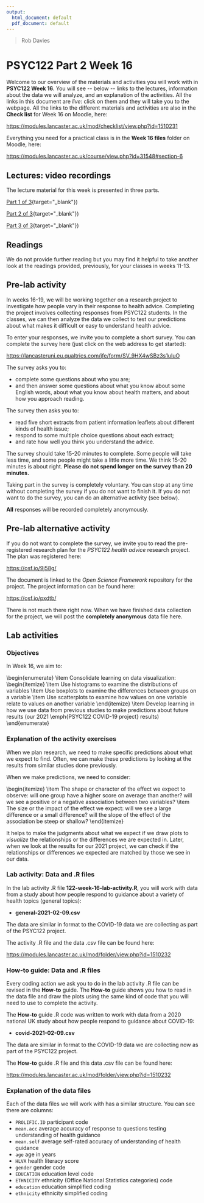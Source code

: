```yaml
---
output:
  html_document: default
  pdf_document: default
---
```




> Rob Davies

# PSYC122 Part 2 Week 16

Welcome to our overview of the materials and activities you will work with in **PSYC122 Week 16**.
You will see -- below -- links to the lectures, information about the data we will analyze, and an explanation of the activities.
All the links in this document are *live*: click on them and they will take you to the webpage.
All the links to the different materials and activities are also in the **Check list** for Week 16 on Moodle, here:

<https://modules.lancaster.ac.uk/mod/checklist/view.php?id=1510231>

Everything you need for a practical class is in the **Week 16 files** folder on Moodle, here:

<https://modules.lancaster.ac.uk/course/view.php?id=31548#section-6>

## Lectures: video recordings

The lecture material for this week is presented in three parts.

[Part 1 of 3](https://dtu-panopto.lancs.ac.uk/Panopto/Pages/Viewer.aspx?id=1a7c6e5e-3b8e-4084-af23-acc80117761c){target="_blank"})

[Part 2 of 3](https://dtu-panopto.lancs.ac.uk/Panopto/Pages/Viewer.aspx?id=3463e56f-d1ee-41a3-b347-acc80120e181){target="_blank"})

[Part 3 of 3](https://dtu-panopto.lancs.ac.uk/Panopto/Pages/Viewer.aspx?id=d88a1a07-50cb-4382-8a3e-acc8013582e3>){target="_blank"})

## Readings

We do not provide further reading but you may find it helpful to take another look at the readings provided, previously, for your classes in weeks 11-13.

## Pre-lab activity

In weeks 16-19, we will be working together on a research project to investigate how people vary in their response to health advice.
Completing the project involves collecting responses from PSYC122 students.
In the classes, we can then analyze the data we collect to test our predictions about what makes it difficult or easy to understand health advice.

To enter your responses, we invite you to complete a short survey.
You can complete the survey here (just click on the web address to get started):

<https://lancasteruni.eu.qualtrics.com/jfe/form/SV_9HX4wSBz3s1uIuO>

The survey asks you to:

- complete some questions about who you are;
- and then answer some questions about what you know about some English words, about what you know about health matters, and about how you approach reading.

The survey then asks you to:

- read five short extracts from patient information leaflets about different kinds of health issue;
- respond to some multiple choice questions about each extract;
- and rate how well you think you understand the advice.

The survey should take 15-20 minutes to complete.
Some people will take less time, and some people might take a little more time.
We think 15-20 minutes is about right.
**Please do not spend longer on the survey than 20 minutes.**

Taking part in the survey is completely voluntary.
You can stop at any time without completing the survey if you do not want to finish it.
If you do not want to do the survey, you can do an alternative activity (see below).

**All** responses will be recorded completely anonymously.

## Pre-lab alternative activity

If you do not want to complete the survey, we invite you to read the pre-registered research plan for the *PSYC122 health advice* research project.
The plan was registered here:

<https://osf.io/9j58g/>

The document is linked to the *Open Science Framework* repository for the project.
The project information can be found here:

<https://osf.io/pxdtb/>

There is not much there right now.
When we have finished data collection for the project, we will post the **completely anonymous** data file here.

## Lab activities

### Objectives

In Week 16, we aim to:

\begin{enumerate}
\item
Consolidate learning on data visualization:
\begin{itemize}
\item
Use histograms to examine the distributions of variables
\item
Use boxplots to examine the differences between groups on a variable
\item
Use scatterplots to examine how values on one variable relate to values on another variable
\end{itemize}
\item
Develop learning in how we use data from previous studies to make predictions about future results (our 2021 \emph{PSYC122 COVID-19 project} results)
\end{enumerate}

### Explanation of the activity exercises

When we plan research, we need to make specific predictions about what we expect to find.
Often, we can make these predictions by looking at the results from similar studies done previously.

When we make predictions, we need to consider:

\begin{itemize}
\item
The shape or character of the effect we expect to observe: will one group have a higher score on average than another? will we see a positive or a negative association between two variables?
\item
The size or the impact of the effect we expect: will we see a large difference or a small difference? will the slope of the effect of the association be steep or shallow?
\end{itemize}

It helps to make the judgments about what we expect if we draw plots to *visualize* the relationships or the differences we are expected in.
Later, when we look at the results for our 2021 project, we can check if the relationships or differences we expected are matched by those we see in our data.

### Lab activity: Data and .R files

In the lab activity .R file **122-week-16-lab-activity.R**, you will work with data from a study about how people respond to guidance about a variety of health topics (general topics):

- **general-2021-02-09.csv**

The data are similar in format to the COVID-19 data we are collecting as part of the PSYC122 project.

The activity .R file and the data .csv file can be found here:

<https://modules.lancaster.ac.uk/mod/folder/view.php?id=1510232>

### How-to guide: Data and .R files

Every coding action we ask you to do in the lab activity .R file can be revised in the **How-to** guide.
The **How-to** guide shows you how to read in the data file and draw the plots using the same kind of code that you will need to use to complete the activity.

The **How-to** guide .R code was written to work with data from a 2020 national UK study about how people respond to guidance about COVID-19:

- **covid-2021-02-09.csv**

The data are similar in format to the COVID-19 data we are collecting now as part of the PSYC122 project.

<!-- ```{r data-image-covid-2021-02-09, echo=FALSE, out.width='85%', fig.cap="Extract view of COVID-19 (2020 study) data .csv file"} -->
<!-- knitr::include_graphics("data-image-covid-2021-02-09.png") -->
<!-- ``` -->

The **How-to** guide .R file and this data .csv file can be found here:

<https://modules.lancaster.ac.uk/mod/folder/view.php?id=1510232>

### Explanation of the data files

Each of the data files we will work with has a similar structure.
You can see there are columns:

- `PROLIFIC.ID` participant code
- `mean.acc` average accuracy of response to questions testing understanding of health guidance
- `mean.self` average self-rated accuracy of understanding of health guidance
- `age` age in years
- `HLVA` health literacy score
- `gender` gender code
- `EDUCATION` education level code
- `ETHNICITY` ethnicity (Office National Statistics categories) code
- `education` education simplified coding
- `ethnicity` ethnicity simplified coding
